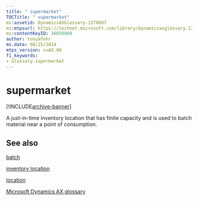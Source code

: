 ```yaml
---
title: " supermarket"
TOCTitle: " supermarket"
ms:assetid: DynamicsAXGlossary.1370607
ms:mtpsurl: https://technet.microsoft.com/library/dynamicsaxglossary.1370607(v=AX.60)
ms:contentKeyID: 36056960
author: tonyafehr
ms.date: 08/25/2014
mtps_version: v=AX.60
f1_keywords:
- Glossary.supermarket
---
```


# supermarket


[!INCLUDE[archive-banner](includes/archive-banner.md)]

A just-in-time inventory location that has finite capacity and is used to batch material near a point of consumption.

## See also

[batch](batch.md)

[inventory location](inventory-location.md)

[location](location.md)

[Microsoft Dynamics AX glossary](glossary/microsoft-dynamics-ax-glossary.md)

  


